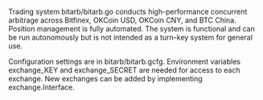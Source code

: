 Trading system bitarb/bitarb.go conducts high-performance concurrent arbitrage across Bitfinex, OKCoin USD, OKCoin CNY, and BTC China. Position management is fully automated. The system is functional and can be run autonomously but is not intended as a turn-key system for general use.

Configuration settings are in bitarb/bitarb.gcfg. Environment variables exchange_KEY and exchange_SECRET are needed for access to each exchange. New exchanges can be added by implementing exchange.Interface.
